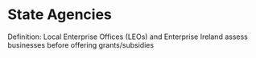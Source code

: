 # State Agencies

Definition: Local Enterprise Offices (LEOs) and Enterprise Ireland assess businesses before offering grants/subsidies